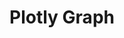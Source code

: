 <!-- TITLE: PLOTLY GRAPH -->
<!-- SUBTITLE: A quick summary of Plotly Graph -->

# Plotly Graph
<head>
               <script src="https://cdn.plot.ly/plotly-latest.min.js"></script>
</head>
<div id="tester" style="width:100px;height:500x;"></div>